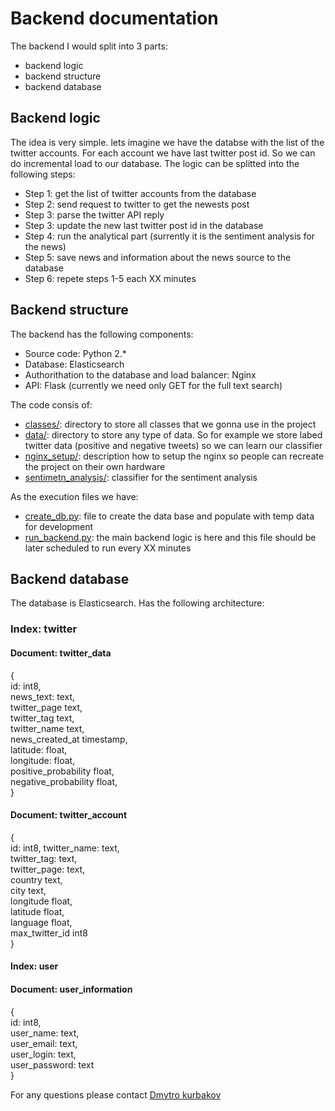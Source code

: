 # Backend documentation

The backend I would split into 3 parts: 
- backend logic
- backend structure
- backend database

## Backend logic

The idea is very simple. lets imagine we have the databse with the list of the twitter accounts. For each account we have last twitter post id. So we can do incremental load to our database. The logic can be splitted into the following steps:
- Step 1: get the list of twitter accounts from the database
- Step 2: send request to twitter to get the newests post
- Step 3: parse the twitter API reply
- Step 3: update the new last twitter post id in the database
- Step 4: run the analytical part (surrently it is the sentiment analysis for the news)
- Step 5: save news and information about the news source to the database
- Step 6: repete steps 1-5 each XX minutes

## Backend structure

The backend has the following components:
- Source code: Python 2.*
- Database: Elasticsearch
- Authorithation to the database and load balancer: Nginx
- API: Flask (currently we need only GET for the full text search)

The code consis of: 
- [classes/](https://github.com/kurbakov/project_a/tree/master/backend/classes): directory to store all classes that we gonna use in the project 
- [data/](https://github.com/kurbakov/project_a/tree/master/backend/data): directory to store any type of data. So for example we store labed twitter data (positive and negative tweets) so we can learn our classifier 
- [nginx_setup/](https://github.com/kurbakov/project_a/tree/master/backend/nginx_setup): description how to setup the nginx so people can recreate the project on their own hardware  
- [sentimetn_analysis/](https://github.com/kurbakov/project_a/tree/master/backend/sentimetn_analysis): classifier for the sentiment analysis 

As the execution files we have: 
- [create_db.py](https://github.com/kurbakov/project_a/blob/master/backend/create_db.py): file to create the data base and populate with temp data for development 
- [run_backend.py](https://github.com/kurbakov/project_a/blob/master/backend/run_backend.py): the main backend logic is here and this file should be later scheduled to run every XX minutes

## Backend database

The database is Elasticsearch. Has the following architecture:

### Index: twitter  
#### Document: twitter_data
{  
id: int8,  
news_text: text,  
twitter_page text,  
twitter_tag text,  
twitter_name text,  
news_created_at timestamp,  
latitude: float,  
longitude: float,  
positive_probability float,  
negative_probability float,  
}

#### Document: twitter_account
{  
id: int8,
twitter_name: text,  
twitter_tag: text,  
twitter_page: text,  
country text,  
city text,  
longitude float,  
latitude float,  
language float,  
max_twitter_id int8  
}

#### Index: user
#### Document: user_information
{  
id: int8,  
user_name: text,  
user_email: text,  
user_login: text,  
user_password: text  
}

For any questions please contact [Dmytro kurbakov](https://github.com/kurbakov)
